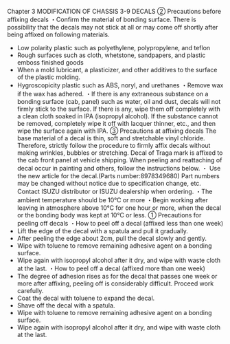 Chapter 3
MODIFICATION OF CHASSIS
3-9 DECALS
② Precautions before affixing decals
・Confirm the material of bonding surface. There is possibility that the decals may not stick at
all or may come off shortly after being affixed on following materials.
- Low polarity plastic such as polyethylene, polypropylene, and teflon
- Rough surfaces such as cloth, whetstone, sandpapers, and plastic emboss finished goods
- When a mold lubricant, a plasticizer, and other additives to the surface of the plastic
molding.
- Hygroscopicity plastic such as ABS, noryl, and urethanes
・Remove wax if the wax has adhered.
・If there is any extraneous substance on a bonding surface (cab, panel) such as water, oil and
dust, decals will not firmly stick to the surface. If there is any, wipe them off completely with a
clean cloth soaked in IPA (isopropyl alcohol). If the substance cannot be removed, completely
wipe it off with lacquer thinner, etc., and then wipe the surface again with IPA.
③ Precautions at affixing decals
The base material of a decal is thin, soft and stretchable vinyl chloride. Therefore, strictly follow
the procedure to firmly affix decals without making wrinkles, bubbles or stretching. Decal of Traga
mark is affixed to the cab front panel at vehicle shipping. When peeling and reattaching of decal
occur in painting and others, follow the instructions below.
・ Use the new article for the decal.(Parts number:8978349680)
Part numbers may be changed without notice due to specification change, etc. Contact 
ISUZU distributor or ISUZU dealership when ordering.
・The ambient temperature should be 10°C or more
・Begin working after leaving in atmosphere above 10°C for one hour or more, when the decal 
or the bonding body was kept at 10°C or less.
① Precautions for peeling off decals
・How to peel off a decal (affixed less than one week)
- Lift the edge of the decal with a spatula and pull it gradually.
- After peeling the edge about 2cm, pull the decal slowly and gently.
- Wipe with toluene to remove remaining adhesive agent on a bonding surface.
- Wipe again with isopropyl alcohol after it dry, and wipe with waste cloth at the last.
・How to peel off a decal (affixed more than one week)
- The degree of adhesion rises as for the decal that passes one week or more after affixing,
peeling off is considerably difficult. Proceed work carefully.
- Coat the decal with toluene to expand the decal.
- Shave off the decal with a spatula.
- Wipe with toluene to remove remaining adhesive agent on a bonding surface.
- Wipe again with isopropyl alcohol after it dry, and wipe with waste cloth at the last.